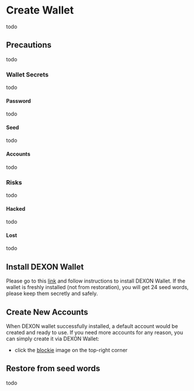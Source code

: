 # Create Wallet
todo

## Precautions
todo

### Wallet Secrets
todo

#### Password
todo

#### Seed
todo

#### Accounts
todo

### Risks
todo

#### Hacked
todo

#### Lost
todo

## Install DEXON Wallet
Please go to this [link](https://dexon.org/faucet) and follow instructions to install DEXON Wallet. If the wallet is freshly installed (not from restoration), you will get 24 seed words, please keep them secretly and safely.

## Create New Accounts
When DEXON wallet successfully installed, a default account would be created and ready to use. If you need more accounts for any reason, you can simply create it via DEXON Wallet:
- click the [blockie](https://github.com/download13/blockies) image on the top-right corner 

## Restore from seed words 
todo